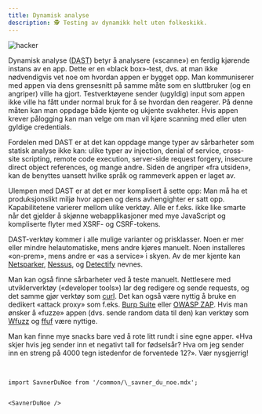 ```yaml
---
title: Dynamisk analyse
description: 🕵️ Testing av dynamikk helt uten folkeskikk.
---
```


![hacker](/img/haxor.webp)

Dynamisk analyse (<abbr title="Dynamic Application Security Testing">DAST</abbr>) betyr å analysere («scanne») en ferdig kjørende instans av en app. Dette er en «black box»-test, dvs. at man ikke nødvendigvis vet noe om hvordan appen er bygget opp. Man kommuniserer med appen via dens grensesnitt på samme måte som en sluttbruker (og en angriper) ville ha gjort. Testverktøyene sender (ugyldig) input som appen ikke ville ha fått under normal bruk for å se hvordan den reagerer. På denne måten kan man oppdage både kjente og ukjente svakheter. Hvis appen krever pålogging kan man velge om man vil kjøre scanning med eller uten gyldige credentials.

Fordelen med DAST er at det kan oppdage mange typer av sårbarheter som statisk analyse ikke kan: ulike typer av injection, denial of service, cross-site scripting, remote code execution, server-side request forgery, insecure direct object references, og mange andre. Siden de angriper «fra utsiden», kan de benyttes uansett hvilke språk og rammeverk appen er laget av.

Ulempen med DAST er at det er mer komplisert å sette opp: Man må ha et produksjonslikt miljø hvor appen og dens avhengighter er satt opp. Kapabilitetene varierer mellom ulike verktøy. Alle er f.eks. ikke like smarte når det gjelder å skjønne webapplikasjoner med mye JavaScript og kompliserte flyter med XSRF- og CSRF-tokens.

DAST-verktøy kommer i alle mulige varianter og prisklasser. Noen er mer eller mindre helautomatiske, mens andre kjøres manuelt. Noen installeres «on-prem», mens andre er «as a service» i skyen. Av de mer kjente kan [Netsparker](https://www.netsparker.com/), [Nessus](https://www.tenable.com/products/nessus), og [Detectify](https://detectify.com/) nevnes.

Man kan også finne sårbarheter ved å teste manuelt. Nettlesere med utviklerverktøy («developer tools») lar deg redigere og sende requests, og det samme gjør verktøy som [curl](https://curl.se/). Det kan også være nyttig å bruke en dedikert «attack proxy» som f.eks. [Burp Suite](https://portswigger.net/burp) eller [OWASP ZAP](https://www.zaproxy.org/). Hvis man ønsker å «fuzze» appen (dvs. sende random data til den) kan verktøy som [Wfuzz](https://github.com/xmendez/wfuzz) og [ffuf](https://github.com/ffuf/ffuf) være nyttige.

Man kan finne mye snacks bare ved å rote litt rundt i sine egne apper. «Hva skjer hvis jeg sender inn et negativt tall for fødselsår? Hva om jeg sender inn en streng på 4000 tegn istedenfor de forventede 12?». Vær nysgjerrig!

<br />

```mdx-code-block
import SavnerDuNoe from '/common/\_savner_du_noe.mdx';


<SavnerDuNoe />
```
